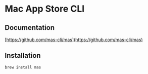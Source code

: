 # Mac App Store CLI

## Documentation

[https://github.com/mas-cli/mas](https://github.com/mas-cli/mas)

## Installation

```bash
brew install mas
```
